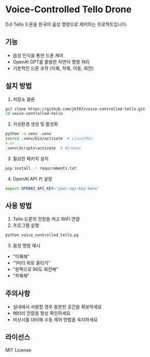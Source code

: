 # Voice-Controlled Tello Drone

DJI Tello 드론을 한국어 음성 명령으로 제어하는 프로젝트입니다.

## 기능

- 음성 인식을 통한 드론 제어
- OpenAI GPT를 활용한 자연어 명령 처리
- 기본적인 드론 조작 (이륙, 착륙, 이동, 회전)

## 설치 방법

1. 저장소 클론
```bash
git clone https://github.com/jkf87/voice-controlled-tello.git
cd voice-controlled-tello
```

2. 가상환경 생성 및 활성화
```bash
python -m venv .venv
source .venv/bin/activate  # Linux/Mac
# or
.venv\Scripts\activate  # Windows
```

3. 필요한 패키지 설치
```bash
pip install -r requirements.txt
```

4. OpenAI API 키 설정
```bash
export OPENAI_API_KEY='your-api-key-here'
```

## 사용 방법

1. Tello 드론의 전원을 켜고 WiFi 연결
2. 프로그램 실행
```bash
python voice_controlled_tello.py
```

3. 음성 명령 예시
- "이륙해"
- "1미터 위로 올라가"
- "왼쪽으로 90도 회전해"
- "착륙해"

## 주의사항

- 실내에서 사용할 경우 충분한 공간을 확보하세요
- 배터리 잔량을 항상 확인하세요
- 비상시를 대비해 수동 제어 방법을 숙지하세요

## 라이선스

MIT License
